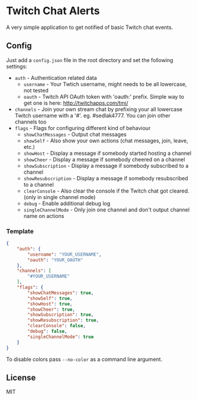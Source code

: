 # Twitch Chat Alerts

A very simple application to get notified of basic Twitch chat events.

## Config

Just add a `config.json` file in the root directory and set the following settings:

* `auth` - Authentication related data
  * `username` - Your Twtich username, might needs to be all lowercase, not tested
  * `oauth` - Twitch API OAuth token with 'oauth:' prefix. Simple way to get one is here: http://twitchapps.com/tmi/
* `channels` - Join your own stream chat by prefixing your all lowercase Twitch username with a '#'. eg. #sedlak4777. You can join other channels too
* `flags` - Flags for configuring different kind of behaviour
  * `showChatMessages` - Output chat messages
  * `showSelf` - Also show your own actions (chat messages, join, leave, etc.)
  * `showHost` - Display a message if somebody started  hosting a channel
  * `showCheer` - Display a message if somebody cheered on a channel
  * `showSubscription` - Display a message if somebody subscribed to a channel
  * `showResubscription` - Display a message if somebody resubscribed to a channel
  * `clearConsole` - Also clear the console if the Twitch chat got cleared. (only in single channel mode)
  * `debug` - Enable additional debug log
  * `singleChannelMode` - Only join one channel and don't output channel name on actions

### Template
```json
{
    "auth": {
        "username": "YOUR_USERNAME",
        "oauth": "YOUR_OAUTH"
    },
    "channels": [
        "#YOUR_USERNAME"
    ],
    "flags": {
        "showChatMessages": true,
        "showSelf": true,
        "showHost": true,
        "showCheer": true,
        "showSubscription": true,
        "showResubscription": true,
        "clearConsole": false,
        "debug": false,
        "singleChannelMode": true
    }
}
```

To disable colors pass `--no-color` as a command line argument.

## License
MIT